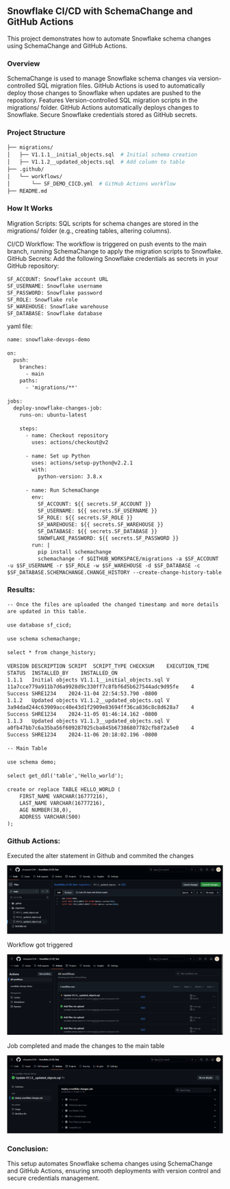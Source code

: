 <h2>Snowflake CI/CD with SchemaChange and GitHub Actions</h2>
This project demonstrates how to automate Snowflake schema changes using SchemaChange and GitHub Actions.

<h3>Overview</h3>
SchemaChange is used to manage Snowflake schema changes via version-controlled SQL migration files.
GitHub Actions is used to automatically deploy those changes to Snowflake when updates are pushed to the repository.
Features
Version-controlled SQL migration scripts in the migrations/ folder.
GitHub Actions automatically deploys changes to Snowflake.
Secure Snowflake credentials stored as GitHub secrets.

<h3>Project Structure</h3>

```bash
├── migrations/
│   ├── V1.1.1__initial_objects.sql  # Initial schema creation
│   ├── V1.1.2__updated_objects.sql  # Add column to table
├── .github/
│   └── workflows/
│       └── SF_DEMO_CICD.yml  # GitHub Actions workflow
├── README.md
```
<h3>How It Works</h3>
Migration Scripts: SQL scripts for schema changes are stored in the migrations/ folder (e.g., creating tables, altering columns).

CI/CD Workflow: The workflow is triggered on push events to the main branch, running SchemaChange to apply the migration scripts to Snowflake.
GitHub Secrets:
Add the following Snowflake credentials as secrets in your GitHub repository:
```
SF_ACCOUNT: Snowflake account URL
SF_USERNAME: Snowflake username
SF_PASSWORD: Snowflake password
SF_ROLE: Snowflake role
SF_WAREHOUSE: Snowflake warehouse
SF_DATABASE: Snowflake database
```
yaml file:
```
name: snowflake-devops-demo

on:
  push:
    branches:
      - main
    paths:
      - 'migrations/**'

jobs:
  deploy-snowflake-changes-job:
    runs-on: ubuntu-latest

    steps:
      - name: Checkout repository
        uses: actions/checkout@v2

      - name: Set up Python
        uses: actions/setup-python@v2.2.1
        with:
          python-version: 3.8.x

      - name: Run SchemaChange
        env:
          SF_ACCOUNT: ${{ secrets.SF_ACCOUNT }}
          SF_USERNAME: ${{ secrets.SF_USERNAME }}
          SF_ROLE: ${{ secrets.SF_ROLE }}
          SF_WAREHOUSE: ${{ secrets.SF_WAREHOUSE }}
          SF_DATABASE: ${{ secrets.SF_DATABASE }}
          SNOWFLAKE_PASSWORD: ${{ secrets.SF_PASSWORD }}
        run: |
          pip install schemachange
          schemachange -f $GITHUB_WORKSPACE/migrations -a $SF_ACCOUNT -u $SF_USERNAME -r $SF_ROLE -w $SF_WAREHOUSE -d $SF_DATABASE -c $SF_DATABASE.SCHEMACHANGE.CHANGE_HISTORY --create-change-history-table
```

<h3>Results:</h3>

```
-- Once the files are uploaded the changed timestamp and more details are updated in this table.

use database sf_cicd;

use schema schemachange;

select * from change_history;

VERSION	DESCRIPTION	SCRIPT	SCRIPT_TYPE	CHECKSUM	EXECUTION_TIME	STATUS	INSTALLED_BY	INSTALLED_ON
1.1.1	Initial objects	V1.1.1__initial_objects.sql	V	11a7cce779a911b7d6a9928d9c330ff7c8fbf6d5b627544adc9d95fe	4	Success	SHRE1234	2024-11-04 22:54:53.790 -0800
1.1.2	Updated objects	V1.1.2__updated_objects.sql	V	3a94dad244c63909acc40e43d1f2909e83694ff36ca836c8c8d628a7	4	Success	SHRE1234	2024-11-05 01:46:14.162 -0800
1.1.3	Updated objects	V1.1.3__updated_objects.sql	V	a0fb47bb7c6a35ba56f609287025cba845b67386807782cfb8f2a5e0	4	Success	SHRE1234	2024-11-06 20:18:02.196 -0800

-- Main Table

use schema demo;

select get_ddl('table','Hello_world');

create or replace TABLE HELLO_WORLD (
	FIRST_NAME VARCHAR(16777216),
	LAST_NAME VARCHAR(16777216),
	AGE NUMBER(38,0),
	ADDRESS VARCHAR(500)
);
```
<h3>Github Actions:</h3>

Executed the alter statement in Github and commited the changes

![image](https://github.com/shreyasmc1234/Snowflake_CI-CD_Test/blob/main/Images/Screenshot%202024-11-07%20104609.png)

Workflow got triggered 

![image](https://github.com/shreyasmc1234/Snowflake_CI-CD_Test/blob/main/Images/Screenshot%202024-11-07%20104632.png)

Job completed and made the changes to the main table

![image](https://github.com/shreyasmc1234/Snowflake_CI-CD_Test/blob/main/Images/Screenshot%202024-11-07%20104700.png)




<h3>Conclusion:</h3>
This setup automates Snowflake schema changes using SchemaChange and GitHub Actions, ensuring smooth deployments with version control and secure credentials management.

